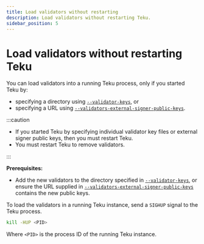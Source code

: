 ```yaml
---
title: Load validators without restarting
description: Load validators without restarting Teku.
sidebar_position: 5
---
```


# Load validators without restarting Teku

You can load validators into a running Teku process, only if you started Teku by:

- specifying a directory using [`--validator-keys`](../reference/cli/index.md#validator-keys), or
- specifying a URL using [`--validators-external-signer-public-keys`](../reference/cli/index.md#validators-external-signer-public-keys).

:::caution

- If you started Teku by specifying individual validator key files or external signer public keys, then you must restart Teku.
- You must restart Teku to remove validators.

:::

**Prerequisites:**

- Add the new validators to the directory specified in [`--validator-keys`](../reference/cli/index.md#validator-keys), or ensure the URL supplied in [`--validators-external-signer-public-keys`](../reference/cli/index.md#validators-external-signer-public-keys) contains the new public keys.

To load the validators in a running Teku instance, send a `SIGHUP` signal to the Teku process.

```bash
kill -HUP <PID>
```

Where `<PID>` is the process ID of the running Teku instance.

